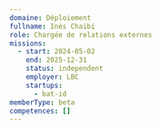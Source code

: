 ```yaml
---
domaine: Déploiement
fullname: Inès Chaïbi
role: Chargée de relations externes
missions:
  - start: 2024-05-02
    end: 2025-12-31
    status: independent
    employer: LBC
    startups:
      - bat-id
memberType: beta
competences: []
---
```

